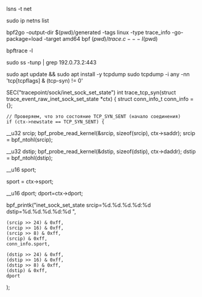lsns -t net


sudo ip netns list


bpf2go -output-dir $(pwd)/generated -tags linux -type trace_info -go-package=load -target amd64 bpf $(pwd)/trace.c -- -I$(pwd)

bpftrace -l

sudo ss -tunp | grep 192.0.73.2:443


sudo apt update && sudo apt install -y tcpdump
sudo tcpdump -i any -nn 'tcp[tcpflags] & (tcp-syn) != 0'

SEC("tracepoint/sock/inet_sock_set_state")
int trace_tcp_syn(struct trace_event_raw_inet_sock_set_state *ctx) {
    struct conn_info_t conn_info = {};



    // Проверяем, что это состояние TCP_SYN_SENT (начало соединения)
    if (ctx->newstate == TCP_SYN_SENT) {


__u32 srcip;
bpf_probe_read_kernel(&srcip, sizeof(srcip), ctx->saddr);
srcip = bpf_ntohl(srcip);

__u32 dstip;
bpf_probe_read_kernel(&dstip, sizeof(dstip), ctx->daddr);
dstip = bpf_ntohl(dstip);


__u16 sport;

sport = ctx->sport;

__u16 dport;
dport=ctx->dport;


bpf_printk("inet_sock_set_state srcip=%d.%d.%d.%d:%d   dstip=%d.%d.%d.%d:%d ",

    (srcip >> 24) & 0xff,
    (srcip >> 16) & 0xff,
    (srcip >> 8) & 0xff,
    (srcip) & 0xff,
    conn_info.sport,

    (dstip >> 24) & 0xff,
    (dstip >> 16) & 0xff,
    (dstip >> 8) & 0xff,
    (dstip) & 0xff,
    dport


);


